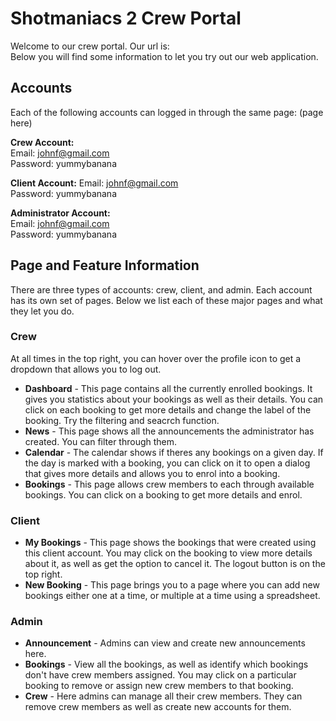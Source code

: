 # Shotmaniacs 2 Crew Portal
Welcome to our crew portal. Our url is: \
Below you will find some information to let you try out our web application.

## Accounts
Each of the following accounts can logged in through the same page:  (page here)

**Crew Account:** \
Email: johnf@gmail.com\
Password: yummybanana

**Client Account:**
Email: johnf@gmail.com\
Password: yummybanana

**Administrator Account:** \
Email: johnf@gmail.com\
Password: yummybanana

## Page and Feature Information
There are three types of accounts: crew, client, and admin. Each account has its own set of pages. Below we list each of these major pages and what they let you do.

### Crew
At all times in the top right, you can hover over the profile icon to get a dropdown that allows you to log out.
* **Dashboard** - This page contains all the currently enrolled bookings. It gives you statistics about your bookings as well as their details. You can click on each booking to get more details and change the label of the booking. Try the filtering and seacrch function.
* **News** - This page shows all the announcements the administrator has created. You can filter through them.
* **Calendar** - The calendar shows if theres any bookings on a given day. If the day is marked with a booking, you can click on it to open a dialog that gives more details and allows you to enrol into a booking.
* **Bookings** - This page allows crew members to each through available bookings. You can click on a booking to get more details and enrol.
### Client
* **My Bookings** - This page shows the bookings that were created using this client account. You may click on the booking to view more details about it, as well as get the option to cancel it. The logout button is on the top right.
* **New Booking** - This page brings you to a page where you can add new bookings either one at a time, or multiple at a time using a spreadsheet.

### Admin
* **Announcement** - Admins can view and create new announcements here.
* **Bookings** - View all the bookings, as well as identify which bookings don't have crew members assigned. You may click on a particular booking to remove or assign new crew members to that booking.
* **Crew** - Here admins can manage all their crew members. They can remove crew members as well as create new accounts for them.

